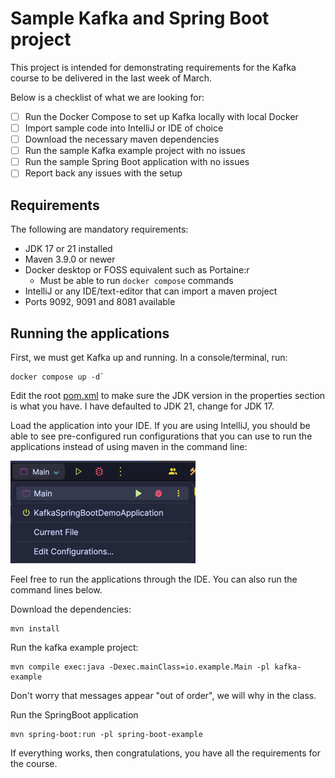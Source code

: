 # Sample Kafka and Spring Boot project

This project is intended for demonstrating requirements
for the Kafka course to be delivered in the last week of March.

Below is a checklist of what we are looking for:

- [ ] Run the Docker Compose to set up Kafka locally with local Docker
- [ ] Import sample code into IntelliJ or IDE of choice
- [ ] Download the necessary maven dependencies
- [ ] Run the sample Kafka example project with no issues
- [ ] Run the sample Spring Boot application with no issues
- [ ] Report back any issues with the setup

## Requirements

The following are mandatory requirements:

- JDK 17 or 21 installed
- Maven 3.9.0 or newer
- Docker desktop or FOSS equivalent such as Portaine:r
    - Must be able to run `docker compose` commands
- IntelliJ or any IDE/text-editor that can import a maven project
- Ports 9092, 9091 and 8081 available

## Running the applications

First, we must get Kafka up and running. In a console/terminal, run:

```shell
docker compose up -d`
```

Edit the root [pom.xml](pom.xml) to make sure the JDK version in the properties
section is what you have. I have defaulted to JDK 21, change for JDK 17.

Load the application into your IDE. If you are using IntelliJ, you should
be able to see pre-configured run configurations that you can use to run
the applications instead of using maven in the command line:

![img.png](run-configurations.png)

Feel free to run the applications through the IDE. You can also run the command lines
below.

Download the dependencies:

```shell
mvn install
```

Run the kafka example project:

```shell
mvn compile exec:java -Dexec.mainClass=io.example.Main -pl kafka-example
```

Don't worry that messages appear "out of order", we will why in the class.

Run the SpringBoot application

```shell
mvn spring-boot:run -pl spring-boot-example
```

If everything works, then congratulations, you have all the requirements
for the course.